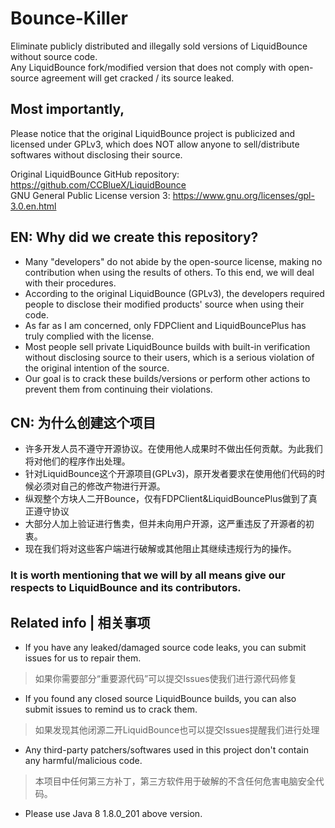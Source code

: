 # Bounce-Killer
 Eliminate publicly distributed and illegally sold versions of LiquidBounce without source code. \
 Any LiquidBounce fork/modified version that does not comply with open-source agreement will get cracked / its source leaked.
## Most importantly,
 Please notice that the original LiquidBounce project is publicized and licensed under GPLv3, which does NOT allow anyone to sell/distribute softwares without disclosing their source.
 
Original LiquidBounce GitHub repository: https://github.com/CCBlueX/LiquidBounce \
GNU General Public License version 3: https://www.gnu.org/licenses/gpl-3.0.en.html

## EN: Why did we create this repository?
- Many "developers" do not abide by the open-source license, making no contribution when using the results of others. To this end, we will deal with their procedures.
- According to the original LiquidBounce (GPLv3), the developers required people to disclose their modified products' source when using their code.
- As far as I am concerned, only FDPClient and LiquidBouncePlus has truly complied with the license.
- Most people sell private LiquidBounce builds with built-in verification without disclosing source to their users, which is a serious violation of the original intention of the source.
- Our goal is to crack these builds/versions or perform other actions to prevent them from continuing their violations.

## CN: 为什么创建这个项目 
- 许多开发人员不遵守开源协议。在使用他人成果时不做出任何贡献。为此我们将对他们的程序作出处理。
- 针对LiquidBounce这个开源项目(GPLv3)，原开发者要求在使用他们代码的时候必须对自己的修改产物进行开源。
- 纵观整个方块人二开Bounce，仅有FDPClient&LiquidBouncePlus做到了真正遵守协议
- 大部分人加上验证进行售卖，但并未向用户开源，这严重违反了开源者的初衷。
- 现在我们将对这些客户端进行破解或其他阻止其继续违规行为的操作。

### It is worth mentioning that we will by all means give our respects to LiquidBounce and its contributors.

## Related info | 相关事项
- If you have any leaked/damaged source code leaks, you can submit issues for us to repair them.
> 如果你需要部分“重要源代码”可以提交Issues使我们进行源代码修复
- If you found any closed source LiquidBounce builds, you can also submit issues to remind us to crack them.
> 如果发现其他闭源二开LiquidBounce也可以提交Issues提醒我们进行处理
- Any third-party patchers/softwares used in this project don't contain any harmful/malicious code.
>本项目中任何第三方补丁，第三方软件用于破解的不含任何危害电脑安全代码。
- Please use Java 8 1.8.0_201 above version.
